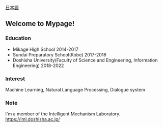 ---
---
<a href="/japanese">日本語</a>
## Welcome to Mypage!
### Education
- Mikage High School 2014-2017
- Sundai Preparatory School(Kobe) 2017-2018
- Doshisha University(Faculty of Science and Engineering, Information Engineering) 2018-2022

### Interest
Machine Learning, Natural Language Processing, Dialogue system

### Note
I'm a member of the Intelligent Mechanism Laboratory.  
https://iml.doshisha.ac.jp/
